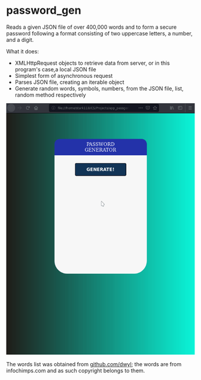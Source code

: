 # password_gen

Reads a given JSON file of over 400,000 words and to form a secure password following a format consisting of two uppercase letters, a number, and a digit.

What it does:
- XMLHttpRequest objects to retrieve data from server, or in this program's case,a local JSON file
- Simplest form of asynchronous request
- Parses JSON file, creating an iterable object
- Generate random words, symbols, numbers, from the JSON file, list, random method respectively

![sample](sample.gif)

The words list was obtained from [github.com/dwyl](https://github.com/dwyl/english-words); the words are from infochimps.com and as such copyright belongs to them.
